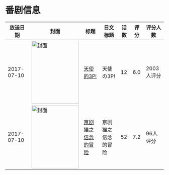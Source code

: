 # 番剧信息

|放送日期|封面|标题|日文标题|话数|评分|评分人数|
|---|---|---|---|---|---|---|
|2017-07-10|<img src="//lain.bgm.tv/pic/cover/c/c3/3f/194261_Z90c0.jpg" alt="封面" style="width:150px;height:200px;object-fit:cover;">|[天使的3P!](https://bangumi.tv/subject/194261)|天使の3P!|12|6.0|2003人评分|
|2017-07-10|<img src="//lain.bgm.tv/pic/cover/c/2f/73/223081_4hde3.jpg" alt="封面" style="width:150px;height:200px;object-fit:cover;">|[京剧猫之信念的冒险](https://bangumi.tv/subject/223081)|京剧猫之信念的冒险|52|7.2|96人评分|

